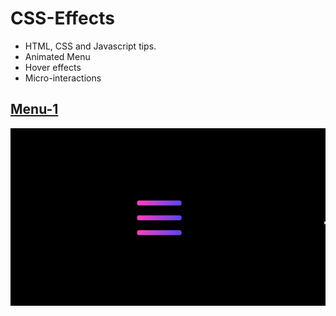 # CSS-Effects
- HTML, CSS and Javascript tips.
- Animated Menu
- Hover effects
- Micro-interactions

## [Menu-1](https://github.com/mrsid-31/CSS-Effects/tree/master/animated-hamburger)
![](https://github.com/mrsid-31/CSS-Effects/blob/master/Previews/menu-1.gif)
